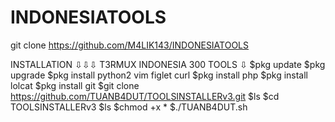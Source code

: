 # INDONESIATOOLS
git clone https://github.com/M4LIK143/INDONESIATOOLS


INSTALLATION ⇩⇩⇩
T3RMUX INDONESIA 300 TOOLS ⇩
$pkg update
$pkg upgrade
$pkg install python2 vim figlet curl
$pkg install php 
$pkg install lolcat
$pkg install git
$git clone https://github.com/TUANB4DUT/TOOLSINSTALLERv3.git
$ls
$cd TOOLSINSTALLERv3
$ls
$chmod +x *
$./TUANB4DUT.sh
